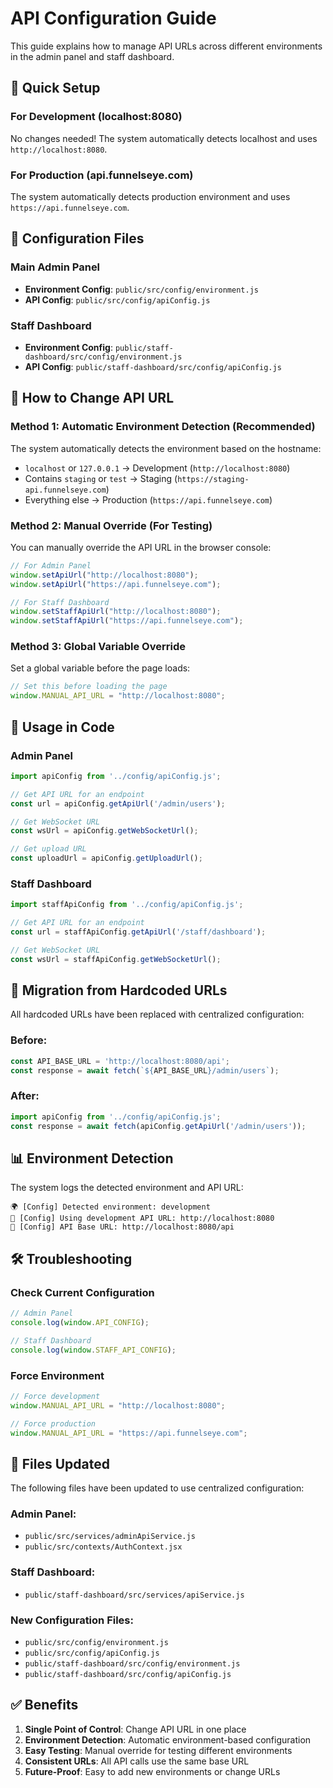 # API Configuration Guide

This guide explains how to manage API URLs across different environments in the admin panel and staff dashboard.

## 🎯 Quick Setup

### For Development (localhost:8080)
No changes needed! The system automatically detects localhost and uses `http://localhost:8080`.

### For Production (api.funnelseye.com)
The system automatically detects production environment and uses `https://api.funnelseye.com`.

## 📁 Configuration Files

### Main Admin Panel
- **Environment Config**: `public/src/config/environment.js`
- **API Config**: `public/src/config/apiConfig.js`

### Staff Dashboard
- **Environment Config**: `public/staff-dashboard/src/config/environment.js`
- **API Config**: `public/staff-dashboard/src/config/apiConfig.js`

## 🔧 How to Change API URL

### Method 1: Automatic Environment Detection (Recommended)
The system automatically detects the environment based on the hostname:

- `localhost` or `127.0.0.1` → Development (`http://localhost:8080`)
- Contains `staging` or `test` → Staging (`https://staging-api.funnelseye.com`)
- Everything else → Production (`https://api.funnelseye.com`)

### Method 2: Manual Override (For Testing)
You can manually override the API URL in the browser console:

```javascript
// For Admin Panel
window.setApiUrl("http://localhost:8080");
window.setApiUrl("https://api.funnelseye.com");

// For Staff Dashboard
window.setStaffApiUrl("http://localhost:8080");
window.setStaffApiUrl("https://api.funnelseye.com");
```

### Method 3: Global Variable Override
Set a global variable before the page loads:

```javascript
// Set this before loading the page
window.MANUAL_API_URL = "http://localhost:8080";
```

## 🚀 Usage in Code

### Admin Panel
```javascript
import apiConfig from '../config/apiConfig.js';

// Get API URL for an endpoint
const url = apiConfig.getApiUrl('/admin/users');

// Get WebSocket URL
const wsUrl = apiConfig.getWebSocketUrl();

// Get upload URL
const uploadUrl = apiConfig.getUploadUrl();
```

### Staff Dashboard
```javascript
import staffApiConfig from '../config/apiConfig.js';

// Get API URL for an endpoint
const url = staffApiConfig.getApiUrl('/staff/dashboard');

// Get WebSocket URL
const wsUrl = staffApiConfig.getWebSocketUrl();
```

## 🔄 Migration from Hardcoded URLs

All hardcoded URLs have been replaced with centralized configuration:

### Before:
```javascript
const API_BASE_URL = 'http://localhost:8080/api';
const response = await fetch(`${API_BASE_URL}/admin/users`);
```

### After:
```javascript
import apiConfig from '../config/apiConfig.js';
const response = await fetch(apiConfig.getApiUrl('/admin/users'));
```

## 📊 Environment Detection

The system logs the detected environment and API URL:

```
🌍 [Config] Detected environment: development
🔗 [Config] Using development API URL: http://localhost:8080
📡 [Config] API Base URL: http://localhost:8080/api
```

## 🛠️ Troubleshooting

### Check Current Configuration
```javascript
// Admin Panel
console.log(window.API_CONFIG);

// Staff Dashboard
console.log(window.STAFF_API_CONFIG);
```

### Force Environment
```javascript
// Force development
window.MANUAL_API_URL = "http://localhost:8080";

// Force production
window.MANUAL_API_URL = "https://api.funnelseye.com";
```

## 📝 Files Updated

The following files have been updated to use centralized configuration:

### Admin Panel:
- `public/src/services/adminApiService.js`
- `public/src/contexts/AuthContext.jsx`

### Staff Dashboard:
- `public/staff-dashboard/src/services/apiService.js`

### New Configuration Files:
- `public/src/config/environment.js`
- `public/src/config/apiConfig.js`
- `public/staff-dashboard/src/config/environment.js`
- `public/staff-dashboard/src/config/apiConfig.js`

## ✅ Benefits

1. **Single Point of Control**: Change API URL in one place
2. **Environment Detection**: Automatic environment-based configuration
3. **Easy Testing**: Manual override for testing different environments
4. **Consistent URLs**: All API calls use the same base URL
5. **Future-Proof**: Easy to add new environments or change URLs
